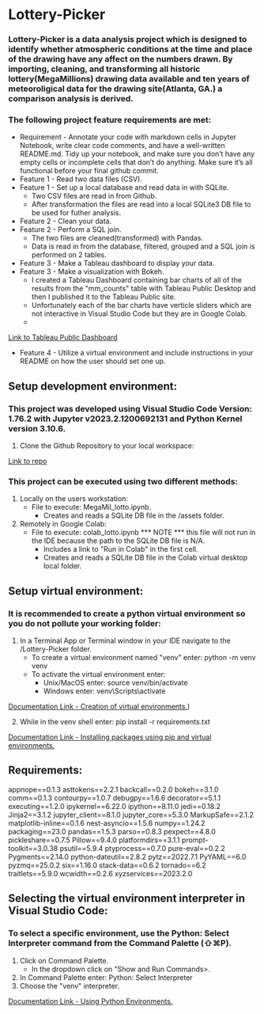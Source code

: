 # Lottery-Picker
### Lottery-Picker is a data analysis project which is designed to identify whether atmospheric conditions at the time and place of the drawing have any affect on the numbers drawn. By importing, cleaning, and transforming all historic lottery(MegaMillions) drawing data available and ten years of meteoroligical data for the drawing site(Atlanta, GA.) a comparison analysis is derived.

### The following project feature requirements are met:
   - Requirement - Annotate your code with markdown cells in Jupyter Notebook, write clear code comments, and have a well-written README.md. Tidy up your notebook, and make sure you don’t have any empty cells or incomplete cells that don’t do anything. Make sure it’s all functional before your final github commit.
   - Feature 1 - Read two data files (CSV).
   - Feature 1 - Set up a local database and read data in with SQLite.
       - Two CSV files are read in from Github.
       - After transformation the files are read into a local SQLite3 DB file to be used for futher analysis.
   - Feature 2 - Clean your data.
   - Feature 2 - Perform a SQL join.
       - The two files are cleaned(transformed) with Pandas.
       - Data is read in from the database, filtered, grouped and a SQL join is performed on 2 tables.
   - Feature 3 - Make a Tableau dashboard to display your data.
   - Feature 3 - Make a visualization with Bokeh.
       - I created a Tableau Dashboard containing bar charts of all of the results from the "mm_counts" table with Tableau Public Desktop and then I published it to the Tableau Public site.
       - Unfortunately each of the bar charts have verticle sliders which are not interactive in Visual Studio Code but they are in Google Colab.
       - 

[Link to Tableau Public Dashboard](https://public.tableau.com/app/profile/mike7586/viz/MegamillionsNumbers/Dashboard1)

   - Feature 4 - Utilize a virtual environment and include instructions in your README on how the user should set one up.

## Setup development environment:

### This project was developed using Visual Studio Code Version: 1.76.2 with Jupyter v2023.2.1200692131 and Python Kernel version 3.10.6.

   1. Clone the Github Repository to your local workspace:
  
[Link to repo](https://github.com/Mikdown/Lottery-Picker)
   
### This project can be executed using two different methods:
   1. Locally on the users workstation:
      - File to execute: MegaMil_lotto.ipynb.
         - Creates and reads a SQLite DB file in the /assets folder.
   2. Remotely in Google Colab:
      - File to execute: colab_lotto.ipynb *** NOTE *** this file will not run in the IDE because the path to the SQLite DB file is N/A.
         - Includes a link to "Run in Colab" in the first cell.
         - Creates and reads a SQLite DB file in the Colab virtual desktop local folder.

## Setup virtual environment:

### It is recommended to create a python virtual environment so you do not pollute your working folder:
      
   1. In a Terminal App or Terminal window in your IDE navigate to the /Lottery-Picker folder.
       - To create a virtual environment named "venv" enter: python -m venv venv
       - To activate the virtual environment enter:
           - Unix/MacOS enter: source venv/bin/activate
           - Windows enter: venv\Scripts\activate
 
[Documentation Link - Creation of virtual environments.](https://code.visualstudio.com/docs/python/environments#_creating-environments))
        
   2. While in the venv shell enter: pip install -r requirements.txt

[Documentation Link - Installing packages using pip and virtual environments.](https://packaging.python.org/en/latest/guides/installing-using-pip-and-virtual-environments/#creating-a-virtual-environment)
   
## Requirements:
   
appnope==0.1.3
asttokens==2.2.1
backcall==0.2.0
bokeh==3.1.0
comm==0.1.3
contourpy==1.0.7
debugpy==1.6.6
decorator==5.1.1
executing==1.2.0
ipykernel==6.22.0
ipython==8.11.0
jedi==0.18.2
Jinja2==3.1.2
jupyter_client==8.1.0
jupyter_core==5.3.0
MarkupSafe==2.1.2
matplotlib-inline==0.1.6
nest-asyncio==1.5.6
numpy==1.24.2
packaging==23.0
pandas==1.5.3
parso==0.8.3
pexpect==4.8.0
pickleshare==0.7.5
Pillow==9.4.0
platformdirs==3.1.1
prompt-toolkit==3.0.38
psutil==5.9.4
ptyprocess==0.7.0
pure-eval==0.2.2
Pygments==2.14.0
python-dateutil==2.8.2
pytz==2022.7.1
PyYAML==6.0
pyzmq==25.0.2
six==1.16.0
stack-data==0.6.2
tornado==6.2
traitlets==5.9.0
wcwidth==0.2.6
xyzservices==2023.2.0
   
## Selecting the virtual environment interpreter in Visual Studio Code:
   
### To select a specific environment, use the Python: Select Interpreter command from the Command Palette (⇧⌘P).
   1. Click on Command Palette.
      - In the dropdown click on "Show and Run Commands>.
   2. In Command Palette enter: Python: Select Interpreter
   3. Choose the "venv" interpreter.
   
 [Documentation Link - Using Python Environments.](https://code.visualstudio.com/docs/python/environments)

